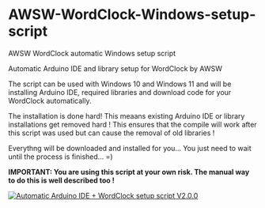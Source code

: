 # AWSW-WordClock-Windows-setup-script

AWSW WordClock automatic Windows setup script

Automatic Arduino IDE and library setup for WordClock by AWSW

The script can be used with Windows 10 and Windows 11 and will be installing Arduino IDE, required libraries and download code for your WordClock automatically.

The installation is done hard! This meaans existing Arduino IDE or library installations get removed hard !
This ensures that the compile will work after this script was used but can cause the removal of old libraries !

Everythng will be downloaded and installed for you... You just need to wait until the process is finished... =)

**IMPORTANT: You are using this script at your own risk. The manual way to do this is well described too !**


[![Automatic Arduino IDE + WordClock setup script V2.0.0](http://img.youtube.com/vi/JO8deIcUdMY/0.jpg)](http://www.youtube.com/watch?v=JO8deIcUdMY "Automatic Arduino IDE + WordClock setup script V2.0.0")

